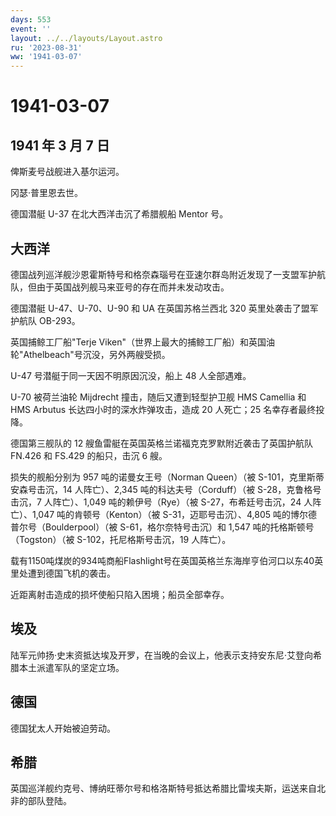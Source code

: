 ```yaml
---
days: 553
event: ''
layout: ../../layouts/Layout.astro
ru: '2023-08-31'
ww: '1941-03-07'
---
```


# 1941-03-07

## 1941 年 3 月 7 日

俾斯麦号战舰进入基尔运河。

冈瑟·普里恩去世。

德国潜艇 U-37 在北大西洋击沉了希腊舰船 Mentor 号。

## 大西洋

德国战列巡洋舰沙恩霍斯特号和格奈森瑙号在亚速尔群岛附近发现了一支盟军护航队，但由于英国战列舰马来亚号的存在而并未发动攻击。

德国潜艇 U-47、U-70、U-90 和 UA 在英国苏格兰西北 320
英里处袭击了盟军护航队 OB-293。

英国捕鲸工厂船"Terje
Viken"（世界上最大的捕鲸工厂船）和英国油轮"Athelbeach"号沉没，另外两艘受损。

U-47 号潜艇于同一天因不明原因沉没，船上 48 人全部遇难。

U-70 被荷兰油轮 Mijdrecht 撞击，随后又遭到轻型护卫舰 HMS Camellia 和 HMS
Arbutus 长达四小时的深水炸弹攻击，造成 20 人死亡；25 名幸存者最终投降。

德国第三舰队的 12 艘鱼雷艇在英国英格兰诺福克克罗默附近袭击了英国护航队
FN.426 和 FS.429 的船只，击沉 6 艘。

损失的舰船分别为 957 吨的诺曼女王号（Norman Queen）（被
S-101，克里斯蒂安森号击沉，14 人阵亡）、2,345
吨的科达夫号（Corduff）（被 S-28，克鲁格号击沉，7 人阵亡）、1,049
吨的赖伊号（Rye）（被 S-27，布希廷号击沉，24 人阵亡）、1,047
吨的肯顿号（Kenton）（被 S-31，迈耶号击沉）、4,805
吨的博尔德普尔号（Boulderpool）（被 S-61，格尔奈特号击沉）和 1,547
吨的托格斯顿号（Togston）（被 S-102，托尼格斯号击沉，19 人阵亡）。

载有1150吨煤炭的934吨商船Flashlight号在英国英格兰东海岸亨伯河口以东40英里处遭到德国飞机的袭击。

近距离射击造成的损坏使船只陷入困境；船员全部幸存。

## 埃及

陆军元帅扬·史末资抵达埃及开罗，在当晚的会议上，他表示支持安东尼·艾登向希腊本土派遣军队的坚定立场。

## 德国

德国犹太人开始被迫劳动。

## 希腊

英国巡洋舰约克号、博纳旺蒂尔号和格洛斯特号抵达希腊比雷埃夫斯，运送来自北非的部队登陆。
